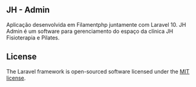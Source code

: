 ## JH - Admin

Aplicação desenvolvida em Filamentphp juntamente com Laravel 10. JH Admin é um software para gerenciamento do espaço da clínica JH Fisioterapia e Pilates. 

## License

The Laravel framework is open-sourced software licensed under the [MIT license](https://opensource.org/licenses/MIT).
